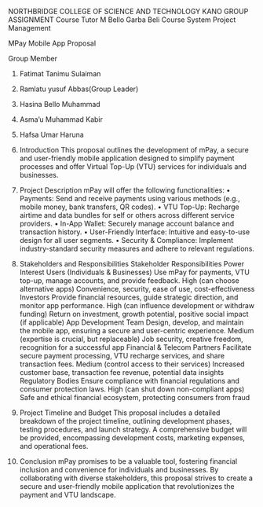 NORTHBRIDGE COLLEGE OF SCIENCE AND TECHNOLOGY KANO
GROUP ASSIGNMENT
Course Tutor
M Bello Garba Beli
Course
System Project Management

MPay Mobile App Proposal

Group Member
1.	Fatimat Tanimu Sulaiman 
2.	Ramlatu yusuf Abbas(Group Leader)
3.	Hasina Bello Muhammad
4.	Asma’u Muhammad Kabir
5.	Hafsa Umar Haruna


















1. Introduction
This proposal outlines the development of mPay, a secure and user-friendly mobile application designed to simplify payment processes and offer Virtual Top-Up (VTU) services for individuals and businesses.
2. Project Description
mPay will offer the following functionalities:
•	Payments: Send and receive payments using various methods (e.g., mobile money, bank transfers, QR codes).
•	VTU Top-Up: Recharge airtime and data bundles for self or others across different service providers.
•	In-App Wallet: Securely manage account balance and transaction history.
•	User-Friendly Interface: Intuitive and easy-to-use design for all user segments.
•	Security & Compliance: Implement industry-standard security measures and adhere to relevant regulations.
3. Stakeholders and Responsibilities
Stakeholder	Responsibilities	Power	Interest
Users (Individuals & Businesses)	Use mPay for payments, VTU top-up, manage accounts, and provide feedback.	High (can choose alternative apps)	Convenience, security, ease of use, cost-effectiveness
Investors	Provide financial resources, guide strategic direction, and monitor app performance.	High (can influence development or withdraw funding)	Return on investment, growth potential, positive social impact (if applicable)
App Development Team	Design, develop, and maintain the mobile app, ensuring a secure and user-centric experience.	Medium (expertise is crucial, but replaceable)	Job security, creative freedom, recognition for a successful app
Financial & Telecom Partners	Facilitate secure payment processing, VTU recharge services, and share transaction fees.	Medium (control access to their services)	Increased customer base, transaction fee revenue, potential data insights
Regulatory Bodies	Ensure compliance with financial regulations and consumer protection laws.	High (can shut down non-compliant apps)	Safe and ethical financial ecosystem, protecting consumers from fraud
4. Project Timeline and Budget
This proposal includes a detailed breakdown of the project timeline, outlining development phases, testing procedures, and launch strategy. A comprehensive budget will be provided, encompassing development costs, marketing expenses, and operational fees.
5. Conclusion
mPay promises to be a valuable tool, fostering financial inclusion and convenience for individuals and businesses. By collaborating with diverse stakeholders, this proposal strives to create a secure and user-friendly mobile application that revolutionizes the payment and VTU landscape.



